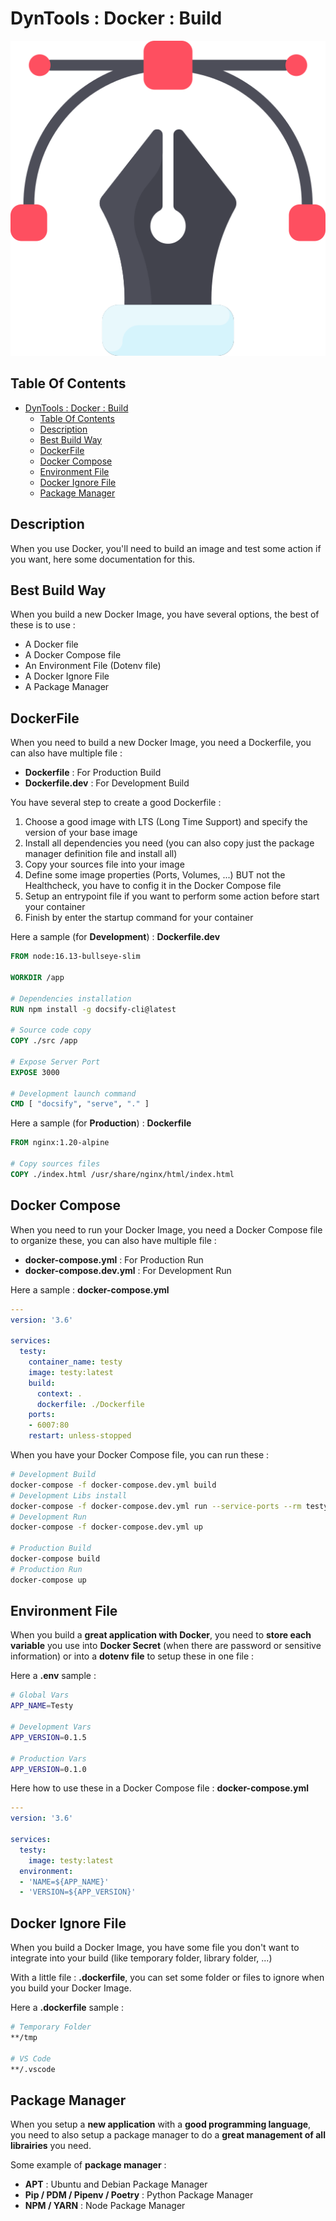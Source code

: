 # DynTools : Docker : Build

![Icon](../../icon.png)

## Table Of Contents

- [DynTools : Docker : Build](#dyntools--docker--build)
  - [Table Of Contents](#table-of-contents)
  - [Description](#description)
  - [Best Build Way](#best-build-way)
  - [DockerFile](#dockerfile)
  - [Docker Compose](#docker-compose)
  - [Environment File](#environment-file)
  - [Docker Ignore File](#docker-ignore-file)
  - [Package Manager](#package-manager)

## Description

When you use Docker, you'll need to build an image and test some action if you want, here some documentation for this.

## Best Build Way

When you build a new Docker Image, you have several options, the best of these is to use :

- A Docker file
- A Docker Compose file
- An Environment File (Dotenv file)
- A Docker Ignore File
- A Package Manager

## DockerFile

When you need to build a new Docker Image, you need a Dockerfile, you can also have multiple file :

- **Dockerfile** : For Production Build
- **Dockerfile.dev** : For Development Build

You have several step to create a good Dockerfile :

1) Choose a good image with LTS (Long Time Support) and specify the version of your base image
2) Install all dependencies you need (you can also copy just the package manager definition file and install all)
3) Copy your sources file into your image
4) Define some image properties (Ports, Volumes, ...) BUT not the Healthcheck, you have to config it in the Docker Compose file
5) Setup an entrypoint file if you want to perform some action before start your container
6) Finish by enter the startup command for your container

Here a sample (for **Development**) : **Dockerfile.dev**

```Dockerfile
FROM node:16.13-bullseye-slim

WORKDIR /app

# Dependencies installation
RUN npm install -g docsify-cli@latest

# Source code copy
COPY ./src /app

# Expose Server Port
EXPOSE 3000

# Development launch command
CMD [ "docsify", "serve", "." ]
```

Here a sample (for **Production**) : **Dockerfile**

```Dockerfile
FROM nginx:1.20-alpine

# Copy sources files
COPY ./index.html /usr/share/nginx/html/index.html
```

## Docker Compose

When you need to run your Docker Image, you need a Docker Compose file to organize these, you can also have multiple file :

- **docker-compose.yml** : For Production Run
- **docker-compose.dev.yml** : For Development Run

Here a sample : **docker-compose.yml**

```yaml
---
version: '3.6'

services:
  testy:
    container_name: testy
    image: testy:latest
    build:
      context: .
      dockerfile: ./Dockerfile
    ports:
    - 6007:80
    restart: unless-stopped

```

When you have your Docker Compose file, you can run these :

```bash
# Development Build
docker-compose -f docker-compose.dev.yml build
# Development Libs install
docker-compose -f docker-compose.dev.yml run --service-ports --rm testy npm install
# Development Run
docker-compose -f docker-compose.dev.yml up

# Production Build
docker-compose build
# Production Run
docker-compose up
```

## Environment File

When you build a **great application with Docker**, you need to **store each variable** you use into **Docker Secret** (when there are password or sensitive information) or into a **dotenv file** to setup these in one file :

Here a **.env** sample :

```bash
# Global Vars
APP_NAME=Testy

# Development Vars
APP_VERSION=0.1.5

# Production Vars
APP_VERSION=0.1.0
```

Here how to use these in a Docker Compose file : **docker-compose.yml**

```yaml
---
version: '3.6'

services:
  testy:
    image: testy:latest
  environment:
  - 'NAME=${APP_NAME}'
  - 'VERSION=${APP_VERSION}'
```

## Docker Ignore File

When you build a Docker Image, you have some file you don't want to integrate into your build (like temporary folder, library folder, ...)

With a little file : **.dockerfile**, you can set some folder or files to ignore when you build your Docker Image.

Here a **.dockerfile** sample :

```bash
# Temporary Folder
**/tmp

# VS Code
**/.vscode
```

## Package Manager

When you setup a **new application** with a **good programming language**, you need to also setup a package manager to do a **great management of all librairies** you need.

Some example of **package manager** :

- **APT** : Ubuntu and Debian Package Manager
- **Pip / PDM / Pipenv / Poetry** : Python Package Manager
- **NPM / YARN** : Node Package Manager
